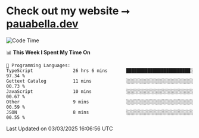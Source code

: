 # Check out my website ⭢ [pauabella.dev](https://pauabella.dev)

<!--START_SECTION:waka-->
![Code Time](http://img.shields.io/badge/Code%20Time-4%2C146%20hrs%2034%20mins-blue)

📊 **This Week I Spent My Time On** 

```text
💬 Programming Languages: 
TypeScript               26 hrs 6 mins       ████████████████████████░   97.34 % 
Gettext Catalog          11 mins             ░░░░░░░░░░░░░░░░░░░░░░░░░   00.73 % 
JavaScript               10 mins             ░░░░░░░░░░░░░░░░░░░░░░░░░   00.67 % 
Other                    9 mins              ░░░░░░░░░░░░░░░░░░░░░░░░░   00.59 % 
JSON                     8 mins              ░░░░░░░░░░░░░░░░░░░░░░░░░   00.55 % 
```


 Last Updated on 03/03/2025 16:06:56 UTC
<!--END_SECTION:waka-->

